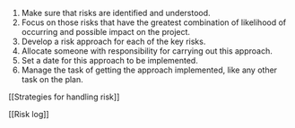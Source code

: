 1. Make sure that risks are identified and understood.
2. Focus on those risks that have the greatest combination of likelihood of occurring and possible impact on the project.
3. Develop a risk approach for each of the key risks.
4. Allocate someone with responsibility for carrying out this approach.
5. Set a date for this approach to be implemented.
6. Manage the task of getting the approach implemented, like any other task on the plan.

[[Strategies for handling risk]]

[[Risk log]]